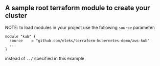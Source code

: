 ## A sample root terraform module to create your cluster

NOTE: to load modules in your project use the following `source` parameter:

```
module "kub" {
  source    = "github.com/eleks/terraform-kubernetes-demo/aws-kub"
  ...
}
```

instead of `../` specified in this example
